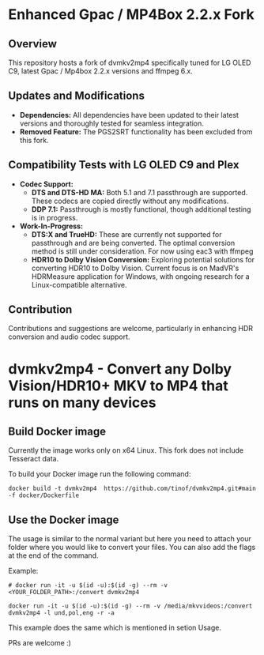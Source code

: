 # Enhanced Gpac / MP4Box 2.2.x Fork

## Overview
This repository hosts a fork of dvmkv2mp4 specifically tuned for LG OLED C9, latest Gpac / Mp4box 2.2.x versions and ffmpeg 6.x.

## Updates and Modifications
- **Dependencies:** All dependencies have been updated to their latest versions and thoroughly tested for seamless integration.
- **Removed Feature:** The PGS2SRT functionality has been excluded from this fork.

## Compatibility Tests with LG OLED C9 and Plex
- **Codec Support:**
  - **DTS and DTS-HD MA:** Both 5.1 and 7.1 passthrough are supported. These codecs are copied directly without any modifications.
  - **DDP 7.1:** Passthrough is mostly functional, though additional testing is in progress.
- **Work-In-Progress:**
  - **DTS:X and TrueHD:** These are currently not supported for passthrough and are being converted. The optimal conversion method is still under consideration. For now using eac3 with ffmpeg
  - **HDR10 to Dolby Vision Conversion:** Exploring potential solutions for converting HDR10 to Dolby Vision. Current focus is on MadVR's HDRMeasure application for Windows, with ongoing research for a Linux-compatible alternative.

## Contribution
Contributions and suggestions are welcome, particularly in enhancing HDR conversion and audio codec support.

# dvmkv2mp4 - Convert any Dolby Vision/HDR10+ MKV to MP4 that runs on many devices

## Build Docker image
Currently the image works only on x64 Linux. This fork does not include Tesseract data.

To build your Docker image run the following command:
```
docker build -t dvmkv2mp4  https://github.com/tinof/dvmkv2mp4.git#main -f docker/Dockerfile
```
## Use the Docker image
The usage is similar to the normal variant but here you need to attach your folder where you would like to convert your files. You can also add the flags at the end of the command.

Example:
```
# docker run -it -u $(id -u):$(id -g) --rm -v <YOUR_FOLDER_PATH>:/convert dvmkv2mp4

docker run -it -u $(id -u):$(id -g) --rm -v /media/mkvvideos:/convert dvmkv2mp4 -l und,pol,eng -r -a
```
This example does the same which is mentioned in setion Usage.


PRs are welcome :)
